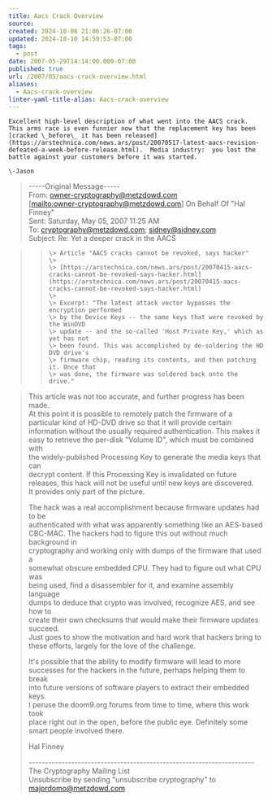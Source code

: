 ```yaml
---
title: Aacs Crack Overview
source: 
created: 2024-10-06 21:06:26-07:00
updated: 2024-10-10 14:59:53-07:00
tags:
  - post
date: 2007-05-29T14:14:00.000-07:00
published: true
url: /2007/05/aacs-crack-overview.html
aliases:
  - Aacs-crack-overview
linter-yaml-title-alias: Aacs-crack-overview
---
```



```
Excellent high-level description of what went into the AACS crack.  This arms race is even funnier now that the replacement key has been [cracked \_before\_ it has been released](https://arstechnica.com/news.ars/post/20070517-latest-aacs-revision-defeated-a-week-before-release.html).  Media industry:  you lost the battle against your customers before it was started.  
  
\-Jason  

```

> \-----Original Message-----  
> From: [owner-cryptography@metzdowd.com](mailto:owner-cryptography@metzdowd.com)  
> \[[mailto:owner-cryptography@metzdowd.com](mailto:owner-cryptography@metzdowd.com)\] On Behalf Of "Hal Finney"  
> Sent: Saturday, May 05, 2007 11:25 AM  
> To: [cryptography@metzdowd.com](mailto:cryptography@metzdowd.com); [sidney@sidney.com](mailto:sidney@sidney.com)  
> Subject: Re: Yet a deeper crack in the AACS  
>   

> > ```
> > \> Article "AACS cracks cannot be revoked, says hacker"  
> > \>  
> > \> [https://arstechnica.com/news.ars/post/20070415-aacs-cracks-cannot-be-revoked-says-hacker.html](https://arstechnica.com/news.ars/post/20070415-aacs-cracks-cannot-be-revoked-says-hacker.html)  
> > \>  
> > \> Excerpt: "The latest attack vector bypasses the encryption performed   
> > \> by the Device Keys -- the same keys that were revoked by the WinDVD   
> > \> update -- and the so-called 'Host Private Key,' which as yet has not   
> > \> been found. This was accomplished by de-soldering the HD DVD drive's   
> > \> firmware chip, reading its contents, and then patching it. Once that   
> > \> was done, the firmware was soldered back onto the drive."  
> > 
> > ```

>   
> This article was not too accurate, and further progress has been made.  
> At this point it is possible to remotely patch the firmware of a  
> particular kind of HD-DVD drive so that it will provide certain  
> information without the usually required authentication. This makes it  
> easy to retrieve the per-disk "Volume ID", which must be combined with  
> the widely-published Processing Key to generate the media keys that can  
> decrypt content. If this Processing Key is invalidated on future  
> releases, this hack will not be useful until new keys are discovered.  
> It provides only part of the picture.  
>   
> The hack was a real accomplishment because firmware updates had to be  
> authenticated with what was apparently something like an AES-based  
> CBC-MAC. The hackers had to figure this out without much background in  
> cryptography and working only with dumps of the firmware that used a  
> somewhat obscure embedded CPU. They had to figure out what CPU was  
> being used, find a disassembler for it, and examine assembly language  
> dumps to deduce that crypto was involved, recognize AES, and see how to  
> create their own checksums that would make their firmware updates  
> succeed.  
> Just goes to show the motivation and hard work that hackers bring to  
> these efforts, largely for the love of the challenge.  
>   
> It's possible that the ability to modify firmware will lead to more  
> successes for the hackers in the future, perhaps helping them to break  
> into future versions of software players to extract their embedded keys.  
> I peruse the doom9.org forums from time to time, where this work took  
> place right out in the open, before the public eye. Definitely some  
> smart people involved there.  
>   
> Hal Finney  
>   
> \---------------------------------------------------------------------  
> The Cryptography Mailing List  
> Unsubscribe by sending "unsubscribe cryptography" to  
> [majordomo@metzdowd.com](mailto:majordomo@metzdowd.com)  

```
  

```